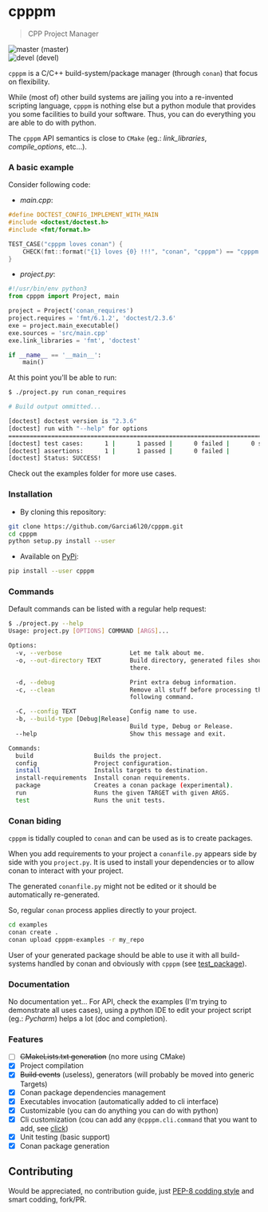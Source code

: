 # cpppm
> CPP Project Manager

![master](https://github.com/Garcia6l20/cpppm/workflows/build-examples/badge.svg?branch=master) (master)  
![devel](https://github.com/Garcia6l20/cpppm/workflows/build-examples/badge.svg?branch=devel) (devel)

`cpppm` is a C/C++ build-system/package manager (through `conan`) that focus on flexibility.

While (most of) other build systems are jailing you into a re-invented scripting
language, `cpppm` is nothing else but a python module that provides you some
facilities to build your software.
Thus, you can do everything you are able to do with python.

The `cpppm` API semantics is close to `CMake` (eg.: *link_libraries*, *compile_options*, etc...).

### A basic example

Consider following code:
- *main.cpp*:
```cpp
#define DOCTEST_CONFIG_IMPLEMENT_WITH_MAIN
#include <doctest/doctest.h>
#include <fmt/format.h>

TEST_CASE("cpppm loves conan") {
    CHECK(fmt::format("{1} loves {0} !!!", "conan", "cpppm") == "cpppm loves conan !!!");
}
```
- *project.py*:
```python
#!/usr/bin/env python3
from cpppm import Project, main

project = Project('conan_requires')
project.requires = 'fmt/6.1.2', 'doctest/2.3.6'
exe = project.main_executable()
exe.sources = 'src/main.cpp'
exe.link_libraries = 'fmt', 'doctest'

if __name__ == '__main__':
    main()
```
At this point you'll be able to run:
```bash
$ ./project.py run conan_requires

# Build output ommitted...

[doctest] doctest version is "2.3.6"
[doctest] run with "--help" for options
===============================================================================
[doctest] test cases:      1 |      1 passed |      0 failed |      0 skipped
[doctest] assertions:      1 |      1 passed |      0 failed |
[doctest] Status: SUCCESS!
```

Check out the examples folder for more use cases.

### Installation

- By cloning this repository:
```bash
git clone https://github.com/Garcia6l20/cpppm.git
cd cpppm
python setup.py install --user
```
- Available on [PyPi](https://pypi.org/project/cpppm/):
```bash
pip install --user cpppm
```

### Commands

Default commands can be listed with a regular help request:
```bash
$ ./project.py --help
Usage: project.py [OPTIONS] COMMAND [ARGS]...

Options:
  -v, --verbose                   Let me talk about me.
  -o, --out-directory TEXT        Build directory, generated files should go
                                  there.

  -d, --debug                     Print extra debug information.
  -c, --clean                     Remove all stuff before processing the
                                  following command.

  -C, --config TEXT               Config name to use.
  -b, --build-type [Debug|Release]
                                  Build type, Debug or Release.
  --help                          Show this message and exit.

Commands:
  build                 Builds the project.
  config                Project configuration.
  install               Installs targets to destination.
  install-requirements  Install conan requirements.
  package               Creates a conan package (experimental).
  run                   Runs the given TARGET with given ARGS.
  test                  Runs the unit tests.
```

### Conan biding

`cpppm` is tidally coupled to `conan` and can be used as is to create
packages.

When you add requirements to your project a `conanfile.py` appears side by side
with you `project.py`.
It is used to install your dependencies or to allow conan to interact with your project.

The generated `conanfile.py` might not be edited or it should be automatically re-generated.

So, regular `conan` process applies directly to your project.

```bash
cd examples
conan create .
conan upload cpppm-examples -r my_repo
```

User of your generated package should be able to use it with all build-systems
handled by conan and obviously with `cpppm` (see [test_package](./test_package)).

### Documentation

No documentation yet...
For API, check the examples (I'm trying to demonstrate all uses cases),
using a python IDE to edit your project script (eg.: *Pycharm*) helps a lot (doc and completion).

### Features

- [ ] ~~CMakeLists.txt generation~~ (no more using CMake)
- [x] Project compilation
- [x] ~~Build events~~ (useless), generators (will probably be moved into generic Targets)
- [x] Conan package dependencies management
- [x] Executables invocation (automatically added to cli interface) 
- [x] Customizable (you can do anything you can do with python)
- [x] Cli customization (cou can add any `@cpppm.cli.command` that you want to add, see [click](https://click.palletsprojects.com/))
- [x] Unit testing (basic support)
- [x] Conan package generation

## Contributing

Would be appreciated, no contribution guide, just [PEP-8 codding style](https://www.python.org/dev/peps/pep-0008/) and smart codding, fork/PR.
